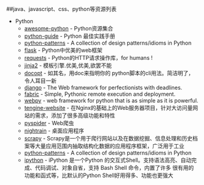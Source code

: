 ##java、javascript、css、python等资源列表 

+ Python
  + [awesome-python](https://github.com/vinta/awesome-python) - Python资源集合
  + [python-guide](https://github.com/kennethreitz/python-guide) - Python 最佳实践手册
  + [python-patterns](https://github.com/faif/python-patterns) - A collection of design patterns/idioms in Python
  + [flask](https://github.com/mitsuhiko/flask) - Python中优美的web框架
  + [requests](https://github.com/kennethreitz/requests) - Python的HTTP请求操作库，for humans !
  + [jinja2](https://github.com/mitsuhiko/jinja2) - 模板引擎.优美,优美,欲罢不能
  + [docopt](https://github.com/docopt/docopt) - 如其名，用doc来指明你的 python脚本的cli用法。简洁明了，令人耳目一新
  + [django](https://github.com/django/django) - The Web framework for perfectionists with deadlines.
  + [fabric](https://github.com/fabric/fabric) - Simple, Pythonic remote execution and deployment.
  + [webpy](https://github.com/webpy/webpy) - web framework for python that is as simple as it is powerful.
  + [tengine-website](https://github.com/alibaba/tengine-website) - 在Nginx的基础上的Web服务器项目，针对大访问量网站的需求，添加了很多高级功能和特性
  + [pyspider](https://github.com/binux/pyspider) - Web爬虫
  + [nightrain](https://github.com/naetech/nightrain) - 桌面应用程序
  + [scrapy](https://github.com/scrapy/scrapy) - Scrapy是一个用于爬行网站以及在数据挖掘、信息处理和历史档案等大量应用范围内抽取结构化数据的应用程序框架，广泛用于工业
  + [python-patterns](https://github.com/faif/python-patterns) - A collection of design patterns/idioms in Python
  + [ipython](https://github.com/ipython/ipython) - iPython 是一个Python 的交互式Shell。支持语法高亮、自动完成、代码调试、对象自省，支持 Bash Shell 命令，内置了许多 
很有用的功能和函式等，比默认的Python Shell好用得多、功能也更强大
  
